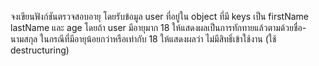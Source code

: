 จงเขียนฟังก์ชันตรวจสอบอายุ โดยรับข้อมูล user ที่อยู่ใน object ที่มี keys เป็น firstName lastName และ age โดยถ้า user มีอายุมาก 18 ให้แสดงผลเป็นการทักทายแล้วตามด้วยชื่อ-นามสกุล ในกรณีที่มีอายุน้อยกว่าหรือเท่ากับ 18 ให้แสดงผลว่า ไม่มีสิทธิ์เข้าใช้งาน (ใช้ destructuring)